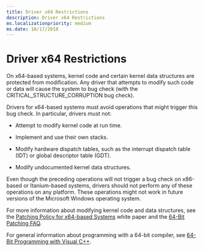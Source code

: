 ```yaml
---
title: Driver x64 Restrictions
description: Driver x64 Restrictions
ms.localizationpriority: medium
ms.date: 10/17/2018
---
```


# Driver x64 Restrictions


On x64-based systems, kernel code and certain kernel data structures are protected from modification. Any driver that attempts to modify such code or data will cause the system to bug check (with the CRITICAL\_STRUCTURE\_CORRUPTION bug check).

Drivers for x64-based systems must avoid operations that might trigger this bug check. In particular, drivers must not:

-   Attempt to modify kernel code at run time.

-   Implement and use their own stacks.

-   Modify hardware dispatch tables, such as the interrupt dispatch table (IDT) or global descriptor table (GDT).

-   Modify undocumented kernel data structures.

Even though the preceding operations will not trigger a bug check on x86-based or Itanium-based systems, drivers should not perform any of these operations on any platform. These operations might not work in future versions of the Microsoft Windows operating system.

For more information about modifying kernel code and data structures, see the [Patching Policy for x64-based Systems](https://go.microsoft.com/fwlink/p/?linkid=50719) white paper and the [64-Bit Patching FAQ](https://go.microsoft.com/fwlink/p/?linkid=69534).

For general information about programming with a 64-bit compiler, see [64-Bit Programming with Visual C++](/cpp/build/configuring-programs-for-64-bit-visual-cpp).

 

